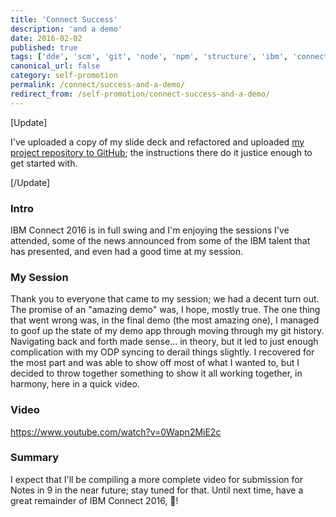 ```yaml
---
title: 'Connect Success'
description: 'and a demo'
date: 2016-02-02
published: true
tags: ['dde', 'scm', 'git', 'node', 'npm', 'structure', 'ibm', 'connect']
canonical_url: false
category: self-promotion
permalink: /connect/success-and-a-demo/
redirect_from: /self-promotion/connect-success-and-a-demo/
---
```


[Update]

I've uploaded a copy of my slide deck and refactored and uploaded [my project repository to GitHub](https://github.com/edm00se/BeardAppBlender); the instructions there do it justice enough to get started with.

[/Update]

### Intro

IBM Connect 2016 is in full swing and I'm enjoying the sessions I've attended, some of the news announced from some of the IBM talent that has presented, and even had a good time at my session.

### My Session

Thank you to everyone that came to my session; we had a decent turn out. The promise of an "amazing demo" was, I hope, mostly true. The one thing that went wrong was, in the final demo (the most amazing one), I managed to goof up the state of my demo app through moving through my git history. Navigating back and forth made sense... in theory, but it led to just enough complication with my ODP syncing to derail things slightly. I recovered for the most part and was able to show off most of what I wanted to, but I decided to throw together something to show it all working together, in harmony, here in a quick video.

### Video

https://www.youtube.com/watch?v=0Wapn2MiE2c

### Summary

I expect that I'll be compiling a more complete video for submission for Notes in 9 in the near future; stay tuned for that. Until next time, have a great remainder of IBM Connect 2016, 🍻!
